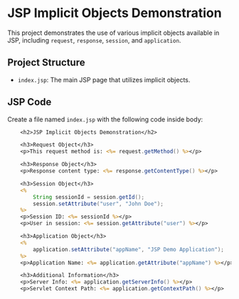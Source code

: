 # JSP Implicit Objects Demonstration

This project demonstrates the use of various implicit objects available in JSP, including `request`, `response`, `session`, and `application`.

## Project Structure

- `index.jsp`: The main JSP page that utilizes implicit objects.

## JSP Code

Create a file named `index.jsp` with the following code inside body:

```jsp
    <h2>JSP Implicit Objects Demonstration</h2>

    <h3>Request Object</h3>
    <p>This request method is: <%= request.getMethod() %></p>

    <h3>Response Object</h3>
    <p>Response content type: <%= response.getContentType() %></p>

    <h3>Session Object</h3>
    <%
        String sessionId = session.getId();
        session.setAttribute("user", "John Doe");
    %>
    <p>Session ID: <%= sessionId %></p>
    <p>User in session: <%= session.getAttribute("user") %></p>

    <h3>Application Object</h3>
    <%
        application.setAttribute("appName", "JSP Demo Application");
    %>
    <p>Application Name: <%= application.getAttribute("appName") %></p>

    <h3>Additional Information</h3>
    <p>Server Info: <%= application.getServerInfo() %></p>
    <p>Servlet Context Path: <%= application.getContextPath() %></p>
```
